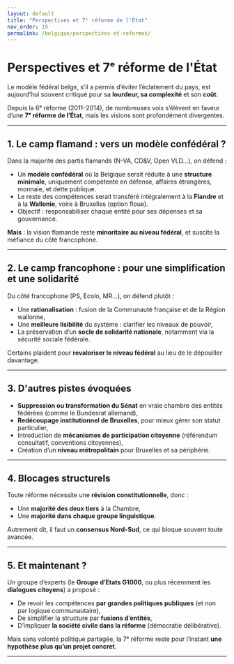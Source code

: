 ```yaml
---
layout: default
title: "Perspectives et 7ᵉ réforme de l'État"
nav_order: 19
permalink: /belgique/perspectives-et-reformes/
---
```


# Perspectives et 7ᵉ réforme de l'État

Le modèle fédéral belge, s’il a permis d’éviter l’éclatement du pays, est aujourd’hui souvent critiqué pour sa **lourdeur, sa complexité** et son **coût**.

Depuis la 6ᵉ réforme (2011–2014), de nombreuses voix s’élèvent en faveur d’une **7ᵉ réforme de l’État**, mais les visions sont profondément divergentes.

---

## 1. Le camp flamand : vers un modèle confédéral ?

Dans la majorité des partis flamands (N-VA, CD&V, Open VLD...), on défend :

- Un **modèle confédéral** où la Belgique serait réduite à une **structure minimale**, uniquement compétente en défense, affaires étrangères, monnaie, et dette publique.
- Le reste des compétences serait transféré intégralement à la **Flandre** et à la **Wallonie**, voire à Bruxelles (option floue).
- Objectif : responsabiliser chaque entité pour ses dépenses et sa gouvernance.

**Mais** : la vision flamande reste **minoritaire au niveau fédéral**, et suscite la méfiance du côté francophone.

---

## 2. Le camp francophone : pour une simplification et une solidarité

Du côté francophone (PS, Ecolo, MR…), on défend plutôt :

- Une **rationalisation** : fusion de la Communauté française et de la Région wallonne,
- Une **meilleure lisibilité** du système : clarifier les niveaux de pouvoir,
- La préservation d’un **socle de solidarité nationale**, notamment via la sécurité sociale fédérale.

Certains plaident pour **revaloriser le niveau fédéral** au lieu de le dépouiller davantage.

---

## 3. D'autres pistes évoquées

- **Suppression ou transformation du Sénat** en vraie chambre des entités fédérées (comme le Bundesrat allemand),
- **Redécoupage institutionnel de Bruxelles**, pour mieux gérer son statut particulier,
- Introduction de **mécanismes de participation citoyenne** (référendum consultatif, conventions citoyennes),
- Création d’un **niveau métropolitain** pour Bruxelles et sa périphérie.

---

## 4. Blocages structurels

Toute réforme nécessite une **révision constitutionnelle**, donc :

- Une **majorité des deux tiers** à la Chambre,
- Une **majorité dans chaque groupe linguistique**.

Autrement dit, il faut un **consensus Nord-Sud**, ce qui bloque souvent toute avancée.

---

## 5. Et maintenant ?

Un groupe d’experts (le **Groupe d’Etats G1000**, ou plus récemment les **dialogues citoyens**) a proposé :

- De revoir les compétences **par grandes politiques publiques** (et non par logique communautaire),
- De simplifier la structure par **fusions d’entités**,
- D’impliquer **la société civile dans la réforme** (démocratie délibérative).

Mais sans volonté politique partagée, la 7ᵉ réforme reste pour l’instant **une hypothèse plus qu’un projet concret**.

---

[^1]: Reuchamps, Min. *La réforme de l’État en Belgique : entre immobilisme et confédéralisme*. In: *Fédéralisme & Région*, 2021.  
[^2]: CRISP. *Les scénarios de réforme de l’État*. Courrier hebdomadaire, 2022.  
[^3]: Groupe G1000. *Recommandations citoyennes pour une démocratie rénovée*. Rapport final, 2021.
